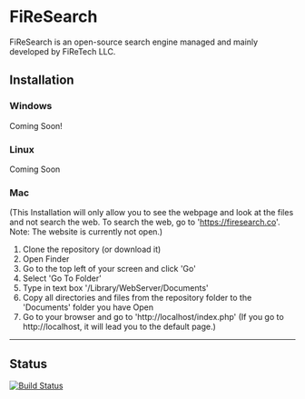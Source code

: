 # FiReSearch

FiReSearch is an open-source search engine managed and mainly developed by FiReTech LLC.

## Installation

### Windows
Coming Soon!

### Linux
Coming Soon

### Mac
  (This Installation will only allow you to see the webpage and look at the files and not search the web. To search the web, go to 'https://firesearch.co'. Note: The website is currently not open.)
  1. Clone the repository (or download it)
  2. Open Finder
  3. Go to the top left of your screen and click 'Go'
  4. Select 'Go To Folder'
  5. Type in text box '/Library/WebServer/Documents'
  6. Copy all directories and files from the repository folder to the 'Documents' folder you have Open
  7. Go to your browser and go to 'http://localhost/index.php' (If you go to http://localhost, it will lead you to the default page.)

<hr>

## Status

[![Build Status](https://travis-ci.org/FireSearch-Bot/FireSearch.svg?branch=master)](https://travis-ci.org/FireSearch-Bot/FireSearch)
